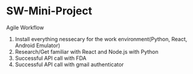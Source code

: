 # SW-Mini-Project

Agile Workflow
1. Install everything nessecary for the work environment(Python, React, Android Emulator)
1. Research/Get familiar with React and Node.js with Python
2. Successful API call with FDA
3. Successful API call with gmail authenticator
